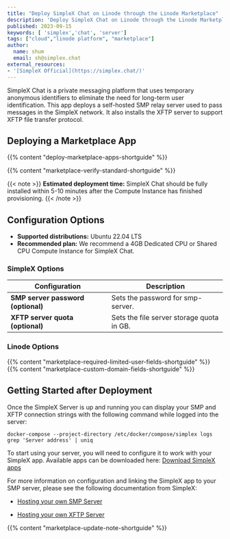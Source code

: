 ```yaml
---
title: "Deploy SimpleX Chat on Linode through the Linode Marketplace"
description: 'Deploy SimpleX Chat on Linode through the Linode Marketplace.'
published: 2023-09-15
keywords: [ 'simplex','chat', 'server']
tags: ["cloud","linode platform", "marketplace"]
author:
  name: shum
  email: sh@simplex.chat
external_resources:
- '[SimpleX Official](https://simplex.chat/)'
---
```


SimpleX Chat is a private messaging platform that uses temporary anonymous identifiers to eliminate the need for long-term user identification. This app deploys a self-hosted SMP relay server used to pass messages in the SimpleX network. It also installs the XFTP server to support XFTP file transfer protocol.

## Deploying a Marketplace App

{{% content "deploy-marketplace-apps-shortguide" %}}

{{% content "marketplace-verify-standard-shortguide" %}}

{{< note >}}
**Estimated deployment time:** SimpleX Chat should be fully installed within 5-10 minutes after the Compute Instance has finished provisioning.
{{< /note >}}

## Configuration Options

- **Supported distributions:** Ubuntu 22.04 LTS
- **Recommended plan:** We recommend a 4GB Dedicated CPU or Shared CPU Compute Instance for SimpleX Chat.

### SimpleX Options

| **Configuration** | **Description** |
|-------------------|-----------------|
| **SMP server password (optional)** | Sets the password for smp-server. |
| **XFTP server quota (optional)** | Sets the file server storage quota in GB. |

### Linode Options

{{% content "marketplace-required-limited-user-fields-shortguide" %}}
{{% content "marketplace-custom-domain-fields-shortguide" %}}

## Getting Started after Deployment

Once the SimpleX Server is up and running you can display your SMP and XFTP connection strings with the following command while logged into the server:

```command
docker-compose --project-directory /etc/docker/compose/simplex logs grep 'Server address' | uniq
```

To start using your server, you will need to configure it to work with your SimpleX app. Available apps can be downloaded here: [Download SimpleX apps](https://simplex.chat/downloads/)

For more information on configuration and linking the SimpleX app to your SMP server, please see the following documentation from SimpleX:

- [Hosting your own SMP Server](https://simplex.chat/docs/server.html)

- [Hosting your own XFTP Server](https://simplex.chat/docs/xftp-server.html)

{{% content "marketplace-update-note-shortguide" %}}